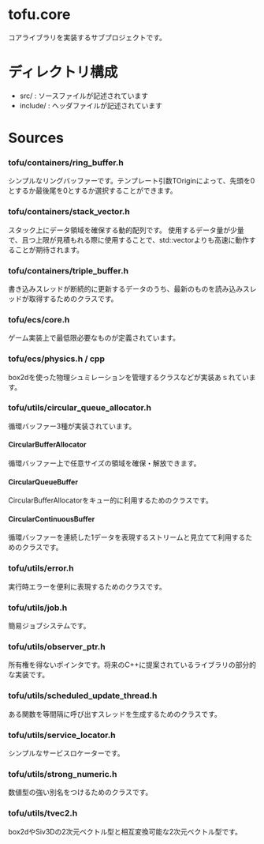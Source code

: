 tofu.core
=========
コアライブラリを実装するサブプロジェクトです。

# ディレクトリ構成
- src/ : ソースファイルが記述されています
- include/ : ヘッダファイルが記述されています

# Sources

### tofu/containers/ring_buffer.h
シンプルなリングバッファーです。テンプレート引数TOriginによって、先頭を0とするか最後尾を0とするか選択することができます。

### tofu/containers/stack_vector.h
スタック上にデータ領域を確保する動的配列です。
使用するデータ量が少量で、且つ上限が見積もれる際に使用することで、std::vector<T>よりも高速に動作することが期待されます。

### tofu/containers/triple_buffer.h
書き込みスレッドが断続的に更新するデータのうち、最新のものを読み込みスレッドが取得するためのクラスです。

### tofu/ecs/core.h
ゲーム実装上で最低限必要なものが定義されています。

### tofu/ecs/physics.h / cpp
box2dを使った物理シュミレーションを管理するクラスなどが実装あｓれています。

### tofu/utils/circular_queue_allocator.h
循環バッファー3種が実装されています。
#### CircularBufferAllocator
循環バッファー上で任意サイズの領域を確保・解放できます。
#### CircularQueueBuffer
CircularBufferAllocatorをキュー的に利用するためのクラスです。
#### CircularContinuousBuffer
循環バッファーを連続した1データを表現するストリームと見立てて利用するためのクラスです。

### tofu/utils/error.h
実行時エラーを便利に表現するためのクラスです。
### tofu/utils/job.h
簡易ジョブシステムです。
### tofu/utils/observer_ptr.h
所有権を得ないポインタです。将来のC++に提案されているライブラリの部分的な実装です。
### tofu/utils/scheduled_update_thread.h
ある関数を等間隔に呼び出すスレッドを生成するためのクラスです。
### tofu/utils/service_locator.h
シンプルなサービスロケーターです。
### tofu/utils/strong_numeric.h
数値型の強い別名をつけるためのクラスです。
### tofu/utils/tvec2.h
box2dやSiv3Dの2次元ベクトル型と相互変換可能な2次元ベクトル型です。


